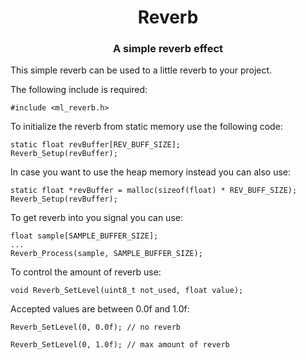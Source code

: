 <h1 align="center">Reverb</h1>
<h3 align="center">A simple reverb effect</h3>  

This simple reverb can be used to a little reverb to your project.

The following include is required:

	#include <ml_reverb.h>
	
To initialize the reverb from static memory use the following code:

	static float revBuffer[REV_BUFF_SIZE];
	Reverb_Setup(revBuffer);

In case you want to use the heap memory instead you can also use:

	static float *revBuffer = malloc(sizeof(float) * REV_BUFF_SIZE);
	Reverb_Setup(revBuffer);

To get reverb into you signal you can use:

	float sample[SAMPLE_BUFFER_SIZE];
	...
	Reverb_Process(sample, SAMPLE_BUFFER_SIZE);

To control the amount of reverb use:

	void Reverb_SetLevel(uint8_t not_used, float value);
	
Accepted values are between 0.0f and 1.0f:

	Reverb_SetLevel(0, 0.0f); // no reverb
	
	Reverb_SetLevel(0, 1.0f); // max amount of reverb